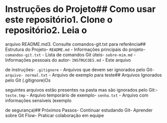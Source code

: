 # Instruções do Projeto## Como usar este repositório1. Clone o repositório2. Leia o
arquivo README.md3. Consulte comandos-git.txt para referência## Estrutura do Projeto-
`README.md` - Informações principais do projeto- `comandos-git.txt` - Lista de comandos
Git úteis- `sobre-mim.md` - Informações pessoais do autor- `INSTRUCOES.md` - Este arquivo

de instruções- `.gitignore` - Arquivos que devem ser ignorados pelo Git- `arquivo-
normal.txt` - Arquivo de exemplo para teste## Arquivos Ignorados pelo Git (.gitignore)Os

seguintes arquivos estão presentes na pasta mas são ignorados pelo Git:- `teste.tmp` -
Arquivo temporário de exemplo- `senha.txt` - Arquivo com informações sensíveis (exemplo

de segurança)## Próximos Passos- Continuar estudando Git- Aprender sobre Git Flow-
Praticar colaboração em equipe
